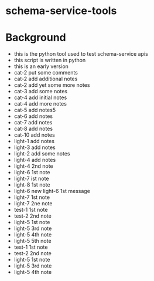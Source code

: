 # schema-service-tools
# Background
- this is the python tool used to test schema-service apis
- this script is written in python
- this is an early version
- cat-2 put some comments
- cat-2 add additional notes
- cat-2 add yet some more notes
- cat-3 add some notes
- cat-4 add initial notes
- cat-4 add more notes
- cat-5 add notes5 
- cat-6 add notes
- cat-7 add notes
- cat-8 add notes
- cat-10 add notes
- light-1 add notes
- light-3 add notes
- light-2 add some notes
- light-4 add notes
- light-4 2nd note
- light-6 1st note
- light-7 ist note
- light-8 1st note
- light-6 new light-6 1st message
- light-7 1st note
- light-7 2ne note
- test-1 1st note
- test-2 2nd note
- light-5 1st note
- light-5 3rd note
- light-5 4th note
- light-5 5th note
- test-1 1st note
- test-2 2nd note
- light-5 1st note
- light-5 3rd note
- light-5 4th note
